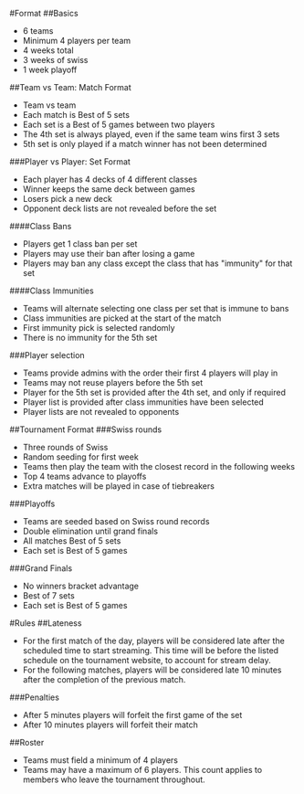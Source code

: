 #Format
##Basics
 - 6 teams
 - Minimum 4 players per team
 - 4 weeks total
 - 3 weeks of swiss
 - 1 week playoff

##Team vs Team: Match Format
 - Team vs team
 - Each match is Best of 5 sets
 - Each set is a Best of 5 games between two players
 - The 4th set is always played, even if the same team wins first 3 sets
 - 5th set is only played if a match winner has not been determined

###Player vs Player: Set Format
 - Each player has 4 decks of 4 different classes
 - Winner keeps the same deck between games
 - Losers pick a new deck
 - Opponent deck lists are not revealed before the set

####Class Bans
 - Players get 1 class ban per set
 - Players may use their ban after losing a game
 - Players may ban any class except the class that has "immunity" for that set

####Class Immunities
 - Teams will alternate selecting one class per set that is immune to bans
 - Class immunities are picked at the start of the match
 - First immunity pick is selected randomly
 - There is no immunity for the 5th set

###Player selection
 - Teams provide admins with the order their first 4 players will play in
 - Teams may not reuse players before the 5th set
 - Player for the 5th set is provided after the 4th set, and only if required
 - Player list is provided after class immunities have been selected
 - Player lists are not revealed to opponents


##Tournament Format
###Swiss rounds
 - Three rounds of Swiss
 - Random seeding for first week
 - Teams then play the team with the closest record in the following weeks
 - Top 4 teams advance to playoffs
 - Extra matches will be played in case of tiebreakers

###Playoffs
 - Teams are seeded based on Swiss round records
 - Double elimination until grand finals
 - All matches Best of 5 sets
 - Each set is Best of 5 games

###Grand Finals
 - No winners bracket advantage
 - Best of 7 sets
 - Each set is Best of 5 games

#Rules
##Lateness
 - For the first match of the day, players will be considered late after the scheduled time to start streaming. This time will be before the listed schedule on the tournament website, to account for stream delay.
 - For the following matches, players will be considered late 10 minutes after the completion of the previous match.

###Penalties
 - After 5 minutes players will forfeit the first game of the set
 - After 10 minutes players will forfeit their match 

##Roster
 - Teams must field a minimum of 4 players
 - Teams may have a maximum of 6 players. This count applies to members who leave the tournament throughout.
